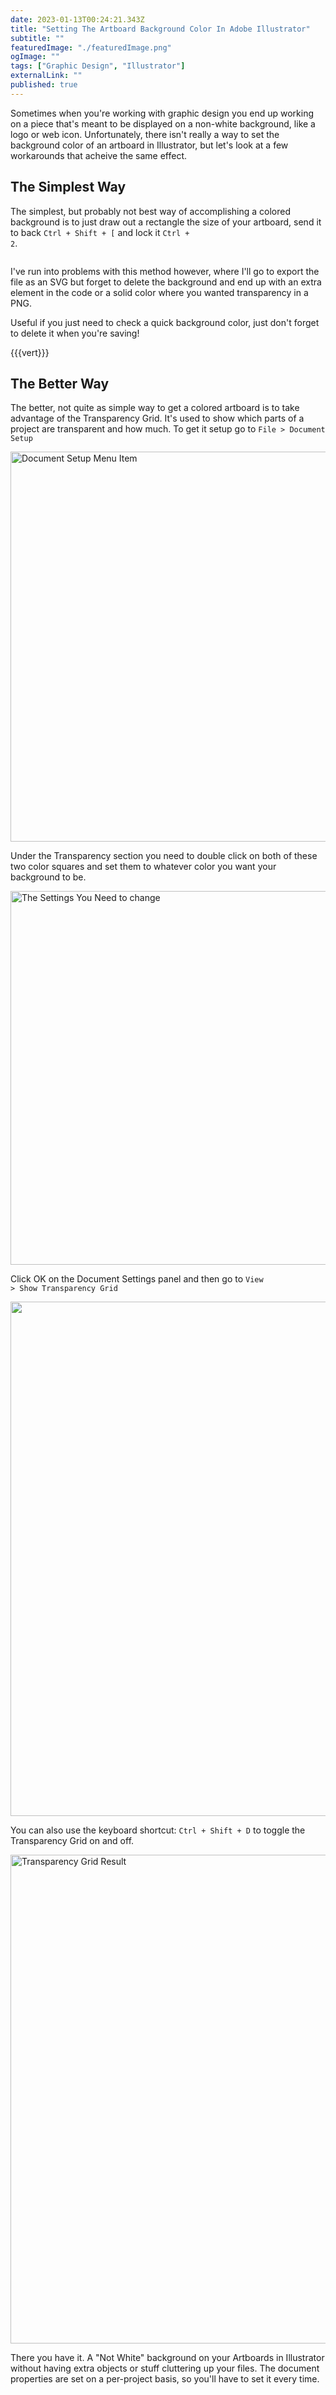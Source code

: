 ```yaml
---
date: 2023-01-13T00:24:21.343Z
title: "Setting The Artboard Background Color In Adobe Illustrator" 
subtitle: ""
featuredImage: "./featuredImage.png"
ogImage: ""
tags: ["Graphic Design", "Illustrator"]
externalLink: ""
published: true
---
```


Sometimes when you're working with graphic design you end up working on a piece that's meant to be displayed on a non-white background, like a logo or web icon. Unfortunately, there isn't really a way to set the background color of an artboard in Illustrator, but let's look at a few workarounds that acheive the same effect.

<h2>The Simplest Way</h2>

The simplest, but probably not best way of accomplishing a colored background is to just draw out a rectangle the size of your artboard, send it to back <code>Ctrl + Shift + [</code> and lock it <code>Ctrl + 2</code>.

<img src="https://harnerdesigns.com/wp-content/uploads/2019/07/The-easiest-way__cropped.gif" alt="" class="alignnone size-full wp-image-1157" />

I've run into problems with this method however, where I'll go to export the file as an SVG but forget to delete the background and end up with an extra element in the code or a solid color where you wanted transparency in a PNG.

Useful if you just need to check a quick background color, just don't forget to delete it when you're saving!

{{{vert}}}

<h2>The Better Way</h2>

The better, not quite as simple way to get a colored artboard is to take advantage of the Transparency Grid. It's used to show which parts of a project are transparent and how much. To get it setup go to <code>File &gt; Document Setup</code>

<img src="https://harnerdesigns.com/wp-content/uploads/2019/07/Document-Setup-Menu-Item.png" alt="Document Setup Menu Item" width="576" height="624" class="alignnone size-full wp-image-1159" />

Under the Transparency section you need to double click on both of these two color squares and set them to whatever color you want your background to be.

<img src="https://harnerdesigns.com/wp-content/uploads/2019/07/document-setup-settings.png" alt="The Settings You Need to change" width="1080" height="598" class="alignnone size-full wp-image-1161" />

Click OK on the Document Settings panel and then go to <code>View &gt; Show Transparency Grid</code>

<img src="https://harnerdesigns.com/wp-content/uploads/2019/07/Show-Transparency-Grid.png" alt="" width="705" height="823" class="alignnone size-full wp-image-1162" />

You can also use the keyboard shortcut: <code>Ctrl + Shift + D</code> to toggle the Transparency Grid on and off.

<img src="https://harnerdesigns.com/wp-content/uploads/2019/07/transparency-grid-result.png" alt="Transparency Grid Result" width="777" height="782" class="alignnone size-full wp-image-1163" />

There you have it. A "Not White" background on your Artboards in Illustrator without having extra objects or stuff cluttering up your files. The document properties are set on a per-project basis, so you'll have to set it every time.
